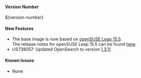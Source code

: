#### Version Number
${version-number}

#### New Features
- The base image is now based on [openSUSE Leap 15.5](https://en.opensuse.org/Portal:15.5).  
The release notes for openSUSE Leap 15.5 can be found [here](https://doc.opensuse.org/release-notes/x86_64/openSUSE/Leap/15.5/).
- US738057: Updated OpenSearch to version [1.3.11](https://opensearch.org/versions/opensearch-1-3-11.html)

#### Known Issues
- None
